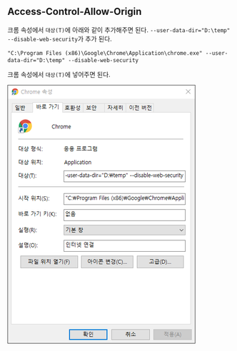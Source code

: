 ## Access-Control-Allow-Origin
크롬 속성에서 `대상(T)`에 아래와 같이 추가해주면 된다. `--user-data-dir="D:\temp" --disable-web-security`가 추가 된다.
~~~ 
"C:\Program Files (x86)\Google\Chrome\Application\chrome.exe" --user-data-dir="D:\temp" --disable-web-security
~~~

크롬 속성에서 `대상(T)`에 넣어주면 된다.

![크롬 속성](../image/img_20180614_235140_01.png)
